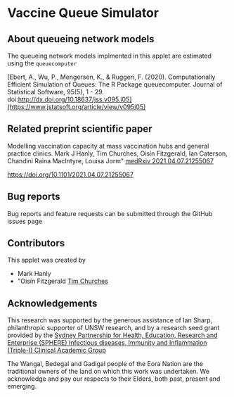 # Vaccine Queue Simulator

## About queueing network models

The queueing network models implmented in this applet are estimated using the `queuecomputer`



[Ebert, A., Wu, P., Mengersen, K., & Ruggeri, F. (2020). Computationally Efficient Simulation of Queues: The R Package queuecomputer. Journal of Statistical Software, 95(5), 1 - 29. doi:http://dx.doi.org/10.18637/jss.v095.i05](https://www.jstatsoft.org/article/view/v095i05) 
                            
## Related preprint scientific paper

Modelling vaccination capacity at mass vaccination hubs and general practice clinics.
Mark J Hanly, Tim Churches, Oisín Fitzgerald, Ian Caterson, Chandini Raina MacIntyre, Louisa Jorm" [medRxiv 2021.04.07.21255067](https://doi.org/10.1101/2021.04.07.21255067)

https://doi.org/10.1101/2021.04.07.21255067
         
## Bug reports         
Bug reports and feature requests can be submitted through the GitHub issues page

## Contributors

This applet was created by

* Mark Hanly
* "Oisín Fitzgerald
[Tim Churches](Timchurches.github.io) 

## Acknowledgements

This research was supported by the generous assistance of Ian Sharp, philanthropic supporter of UNSW research, and by a research seed grant provided by the [Sydney Partnership for Health, Education, Research and Enterprise (SPHERE) 
                            Infectious diseases, Immunity and Inflammation (Triple-I) Clinical Academic Group](https://www.thesphere.com.au/work/infectious-disease-immunity-and-inflammation-triple-i)

The Wangal, Bedegal and Gadigal people of the Eora Nation are the traditional owners of the land on which this work was undertaken. We acknowledge and pay our respects to their Elders, both past, present and emerging.

